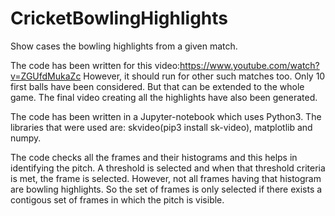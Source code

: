# CricketBowlingHighlights
Show cases the bowling highlights from a given match.

The code has been written for this video:https://www.youtube.com/watch?v=ZGUfdMukaZc
However, it should run for other such matches too. Only 10 first balls have been considered. But that can be extended to the whole game.
The final video creating all the highlights have also been generated.

The code has been written in a Jupyter-notebook which uses Python3.
The libraries that were used are:
skvideo(pip3 install sk-video), matplotlib and numpy.


The code checks all the frames and their histograms and this helps in identifying the pitch. A threshold is selected and when that threshold criteria is met, the frame is selected. However, not all frames having that histogram are bowling highlights. So the set of frames is only selected if there exists a contigous set of frames in which the pitch is visible.
